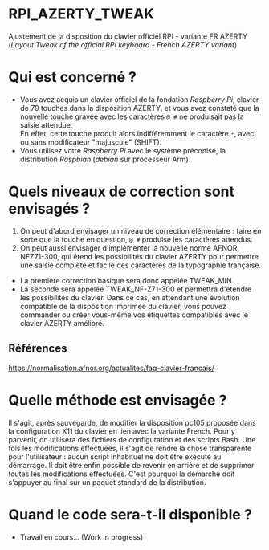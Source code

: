 # RPI_AZERTY_TWEAK
Ajustement de la disposition du clavier officiel RPI - variante FR AZERTY (_Layout Tweak of the official RPI keyboard - French AZERTY variant_)

# Qui est concerné ?
+ Vous avez acquis un clavier officiel de la fondation _Raspberry Pi_, clavier de 79 touches dans la disposition AZERTY, et vous avez constaté que la nouvelle touche gravée avec les caractères `@ #` ne produisait pas la saisie attendue.  
En effet, cette touche produit alors indifféremment le caractère `²`, avec ou sans modificateur "majuscule" (SHIFT).
+ Vous utilisez votre _Raspberry Pi_ avec le système préconisé, la distribution _Raspbian_ (_debian_ sur processeur Arm).

# Quels niveaux de correction sont envisagés ?

1. On peut d'abord envisager un niveau de correction élémentaire : faire en sorte que la touche en question, `@ #` produise les caractères attendus.
2. On peut aussi envisager d'implémenter la nouvelle norme AFNOR, NFZ71-300, qui étend les possibilités du clavier AZERTY pour permettre une saisie complète et facile des caractères de la typographie française.

+ La première correction basique sera donc appelée TWEAK_MIN.
+ La seconde sera appelée TWEAK_NF-Z71-300 et permettra d'étendre les possibilités du clavier. Dans ce cas, en attendant une évolution compatible de la disposition imprimée du clavier, vous pouvez commander ou créer vous-même vos étiquettes compatibles avec le clavier AZERTY amélioré.

## Références
<https://normalisation.afnor.org/actualites/faq-clavier-francais/>

# Quelle méthode est envisagée ?
Il s'agit, après sauvegarde, de modifier la disposition pc105 proposée dans la configuration X11 du clavier en lien avec la variante French. Pour y parvenir, on utilisera des fichiers de configuration et des scripts Bash.
Une fois les modifications effectuées, il s'agit de rendre la chose transparente pour l'utilisateur : aucun script inhabituel ne doit être exécuté au démarrage.
Il doit être enfin possible de revenir en arrière et de supprimer toutes les modifications effectuées. C'est pourquoi la démarche doit s'appuyer au final sur un paquet standard de la distribution.

# Quand le code sera-t-il disponible ?
+ Travail en cours... (Work in progress)
